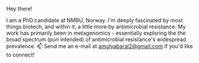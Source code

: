 Hey there!

I am a PhD candidate at NMBU, Norway. I'm deeply fascinated by most things biotech, and within it, a little more by antimicrobial resistance. My work has primarily been in metagenomics - essentially exploring the the broad spectrum (pun intended) of antimicrobial resistance's widespread prevalence. 📫 Send me an e-mail at amulyabaral2@gmail.com if you'd like to connect!
